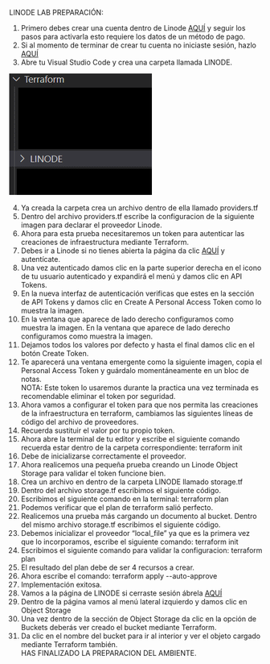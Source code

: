 LINODE LAB
PREPARACIÓN:
1.	Primero debes crear una cuenta dentro de Linode [AQUÍ](https://login.linode.com/signup) y seguir los pasos para activarla esto requiere los datos de un método de pago.
2.	Si al momento de terminar de crear tu cuenta no iniciaste sesión, hazlo [AQUÍ](https://login.linode.com/login) 
3.	Abre tu Visual Studio Code y crea una carpeta llamada LINODE.

![](https://github.com/jorgepas12/terralabs/blob/a34e3df0b6206211d0170b10c2ddb0c35c2a27d9/img/Imagen1.png)

4.	Ya creada la carpeta crea un archivo dentro de ella llamado providers.tf  
5.	Dentro del archivo providers.tf escribe la configuracion de la siguiente imagen para declarar el proveedor Linode.  
6.	Ahora para esta prueba necesitaremos un token para autenticar las creaciones de infraestructura mediante Terraform.
7.	Debes ir a Linode si no tienes abierta la página da clic [AQUÍ](https://login.linode.com/login) y autentícate.
8.	Una vez autenticado damos clic en la parte superior derecha en el icono de tu usuario autenticado y expandirá el menú y damos clic en API Tokens.  
9.	En la nueva interfaz de autenticación verificas que estes en la sección de API Tokens y damos clic en Create A Personal Access Token como lo muestra la imagen.  
10.	En la ventana que aparece de lado derecho configuramos como muestra la imagen. En la ventana que aparece de lado derecho configuramos como muestra la imagen.  
11.	Dejamos todos los valores por defecto y hasta el final damos clic en el botón Create Token.
12.	Te aparecerá una ventana emergente como la siguiente imagen, copia el Personal Access Token y guárdalo momentáneamente en un bloc de notas.  
NOTA: Este token lo usaremos durante la practica una vez terminada es recomendable eliminar el token por seguridad.
13.	Ahora vamos a configurar el token para que nos permita las creaciones de la infraestructura en terraform, cambiamos las siguientes líneas de código del archivo de proveedores.  
14.	Recuerda sustituir el valor por tu propio token.
15.	Ahora abre la terminal de tu editor y escribe el siguiente comando recuerda estar dentro de la carpeta correspondiente: terraform init 
16.	Debe de inicializarse correctamente el proveedor.
17.	Ahora realicemos una pequeña prueba creando un Linode Object Storage para validar el token funcione bien.
18.	Crea un archivo en dentro de la carpeta LINODE llamado storage.tf  
19.	Dentro del archivo storage.tf escribimos el siguiente código.  
20.	Escribimos el siguiente comando en la terminal: terraform plan  
21.	Podemos verificar que el plan de terraform salió perfecto.
22.	Realicemos una prueba más cargando un documento al bucket. Dentro del mismo archivo storage.tf escribimos el siguiente código.  
23.	Debemos inicializar el proveedor “local_file” ya que es la primera vez que lo incorporamos, escribe el siguiente comando: terraform init
24.	Escribimos el siguiente comando para validar la configuracion: terraform plan
25.	El resultado del plan debe de ser 4 recursos a crear.  
26.	Ahora escribe el comando: terraform apply --auto-approve
27.	Implementación exitosa.  
28.	Vamos a la página de LINODE si cerraste sesión ábrela [AQUÍ](https://login.linode.com/login) 
29.	Dentro de la página vamos al menú lateral izquierdo y damos clic en Object Storage  
30.	Una vez dentro de la sección de Object Storage da clic en la opción de Buckets deberás ver creado el bucket mediante Terraform. 
31.	Da clic en el nombre del bucket para ir al interior y ver el objeto cargado mediante Terraform también.  
HAS FINALIZADO LA PREPARACION DEL AMBIENTE.